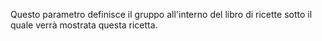 Questo parametro definisce il gruppo all'interno del libro di ricette sotto il quale verrà mostrata questa ricetta.